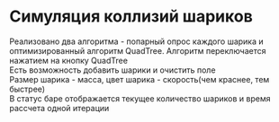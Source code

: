 <h1>Симуляция коллизий шариков<br></h1>
Реализовано два алгоритма - попарный опрос каждого шарика и оптимизированный алгоритм QuadTree. Алгоритм переключается нажатием на кнопку QuadTree<br>
Есть возможность добавить шарики и очистить поле<br>
Размер шарика - масса, цвет шарика - скорость(чем краснее, тем быстрее)<br>
В статус баре отображается текущее количество шариков и время рассчета одной итерации<br>
